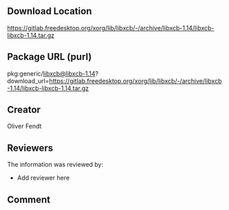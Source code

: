 ## Download Location

https://gitlab.freedesktop.org/xorg/lib/libxcb/-/archive/libxcb-1.14/libxcb-libxcb-1.14.tar.gz

## Package URL (purl)

pkg:generic/libxcb@libxcb-1.14?download_url=https://gitlab.freedesktop.org/xorg/lib/libxcb/-/archive/libxcb-1.14/libxcb-libxcb-1.14.tar.gz

## Creator

Oliver Fendt

## Reviewers

The information was reviewed by:

* Add reviewer here

## Comment

